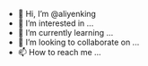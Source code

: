 - 👋 Hi, I’m @aliyenking
- 👀 I’m interested in ...
- 🌱 I’m currently learning ...
- 💞️ I’m looking to collaborate on ...
- 📫 How to reach me ...

<!---
aliyenking/aliyenking is a ✨ special ✨ repository because its `README.md` (this file) appears on your GitHub profile.
You can click the Preview link to take a look at your changes.
--->

